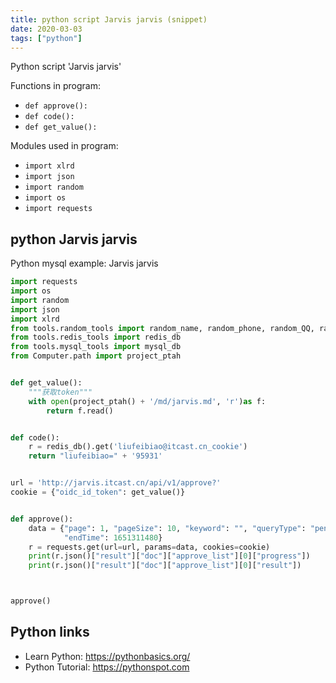 ```yaml
---
title: python script Jarvis jarvis (snippet)
date: 2020-03-03
tags: ["python"]
---
```

Python script 'Jarvis jarvis'

Functions in program: 
* `def approve():`
* `def code():`
* `def get_value():`

Modules used in program: 
* `import xlrd`
* `import json`
* `import random`
* `import os`
* `import requests`

## python Jarvis jarvis

Python mysql example: Jarvis jarvis

```python
import requests
import os
import random
import json
import xlrd
from tools.random_tools import random_name, random_phone, random_QQ, random_WX, random_school, random_subject
from tools.redis_tools import redis_db
from tools.mysql_tools import mysql_db
from Computer.path import project_ptah


def get_value():
    """获取token"""
    with open(project_ptah() + '/md/jarvis.md', 'r')as f:
        return f.read()


def code():
    r = redis_db().get('liufeibiao@itcast.cn_cookie')
    return "liufeibiao=" + '95931'


url = 'http://jarvis.itcast.cn/api/v1/approve?'
cookie = {"oidc_id_token": get_value()}


def approve():
    data = {"page": 1, "pageSize": 10, "keyword": "", "queryType": "pending", "gid": 6, "startTime": 1556617080,
            "endTime": 1651311480}
    r = requests.get(url=url, params=data, cookies=cookie)
    print(r.json()["result"]["doc"]["approve_list"][0]["progress"])
    print(r.json()["result"]["doc"]["approve_list"][0]["result"])



approve()

```

## Python links

- Learn Python: https://pythonbasics.org/
- Python Tutorial: https://pythonspot.com
